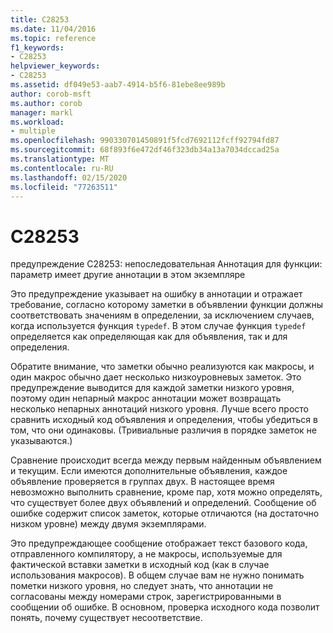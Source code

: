 ```yaml
---
title: C28253
ms.date: 11/04/2016
ms.topic: reference
f1_keywords:
- C28253
helpviewer_keywords:
- C28253
ms.assetid: df049e53-aab7-4914-b5f6-81ebe8ee989b
author: corob-msft
ms.author: corob
manager: markl
ms.workload:
- multiple
ms.openlocfilehash: 990330701450891f5fcd7692112fcff92794fd87
ms.sourcegitcommit: 68f893f6e472df46f323db34a13a7034dccad25a
ms.translationtype: MT
ms.contentlocale: ru-RU
ms.lasthandoff: 02/15/2020
ms.locfileid: "77263511"
---
```

# <a name="c28253"></a>C28253
предупреждение C28253: непоследовательная Аннотация для функции: параметр имеет другие аннотации в этом экземпляре

 Это предупреждение указывает на ошибку в аннотации и отражает требование, согласно которому заметки в объявлении функции должны соответствовать значениям в определении, за исключением случаев, когда используется функция `typedef`. В этом случае функция `typedef` определяется как определяющая как для объявления, так и для определения.

 Обратите внимание, что заметки обычно реализуются как макросы, и один макрос обычно дает несколько низкоуровневых заметок. Это предупреждение выводится для каждой заметки низкого уровня, поэтому один непарный макрос аннотации может возвращать несколько непарных аннотаций низкого уровня. Лучше всего просто сравнить исходный код объявления и определения, чтобы убедиться в том, что они одинаковы. (Тривиальные различия в порядке заметок не указываются.)

 Сравнение происходит всегда между первым найденным объявлением и текущим. Если имеются дополнительные объявления, каждое объявление проверяется в группах двух. В настоящее время невозможно выполнить сравнение, кроме пар, хотя можно определять, что существует более двух объявлений и определений.  Сообщение об ошибке содержит список заметок, которые отличаются (на достаточно низком уровне) между двумя экземплярами.

 Это предупреждающее сообщение отображает текст базового кода, отправленного компилятору, а не макросы, используемые для фактической вставки заметки в исходный код (как в случае использования макросов). В общем случае вам не нужно понимать пометки низкого уровня, но следует знать, что аннотации не согласованы между номерами строк, зарегистрированными в сообщении об ошибке. В основном, проверка исходного кода позволит понять, почему существует несоответствие.
